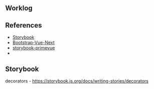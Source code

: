 ## Worklog



## References

- [Storybook](https://storybook.js.org/)
- [Bootstrap-Vue-Next](https://bootstrap-vue-next.github.org/)
- [storybook-primevue](https://github.com/lukeharby/storybook-primevue/blob/main/src/components/button/ButtonCustom.vue)
- []()


## Storybook

decorators - https://storybook.js.org/docs/writing-stories/decorators

